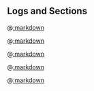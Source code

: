 ## Logs and Sections

@[:markdown](nested_sections/template.md)

@[:markdown](attributes/template.md)

@[:markdown](time/template.md)

@[:markdown](rescue/template.md)

@[:markdown](unrescued/template.md)
